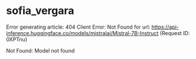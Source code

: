# sofia_vergara

Error generating article: 404 Client Error: Not Found for url: https://api-inference.huggingface.co/models/mistralai/Mistral-7B-Instruct (Request ID: 0XPTnu)

Not Found: Model not found